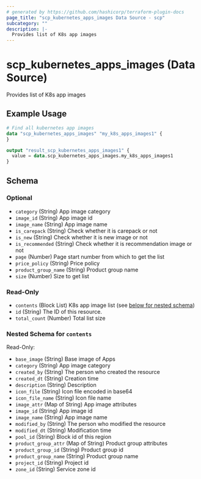 ```yaml
---
# generated by https://github.com/hashicorp/terraform-plugin-docs
page_title: "scp_kubernetes_apps_images Data Source - scp"
subcategory: ""
description: |-
  Provides list of K8s app images
---
```


# scp_kubernetes_apps_images (Data Source)

Provides list of K8s app images

## Example Usage

```terraform
# Find all kubernetes app images
data "scp_kubernetes_apps_images" "my_k8s_apps_images1" {
}

output "result_scp_kubernetes_apps_images1" {
  value = data.scp_kubernetes_apps_images.my_k8s_apps_images1
}
```

<!-- schema generated by tfplugindocs -->
## Schema

### Optional

- `category` (String) App image category
- `image_id` (String) App image id
- `image_name` (String) App image name
- `is_carepack` (String) Check whether it is carepack or not
- `is_new` (String) Check whether it is new image or not
- `is_recommended` (String) Check whether it is recommendation image or not
- `page` (Number) Page start number from which to get the list
- `price_policy` (String) Price policy
- `product_group_name` (String) Product group name
- `size` (Number) Size to get list

### Read-Only

- `contents` (Block List) K8s app image list (see [below for nested schema](#nestedblock--contents))
- `id` (String) The ID of this resource.
- `total_count` (Number) Total list size

<a id="nestedblock--contents"></a>
### Nested Schema for `contents`

Read-Only:

- `base_image` (String) Base image of Apps
- `category` (String) App image category
- `created_by` (String) The person who created the resource
- `created_dt` (String) Creation time
- `description` (String) Description
- `icon_file` (String) Icon file encoded in base64
- `icon_file_name` (String) Icon file name
- `image_attr` (Map of String) App image attributes
- `image_id` (String) App image id
- `image_name` (String) App image name
- `modified_by` (String) The person who modified the resource
- `modified_dt` (String) Modification time
- `pool_id` (String) Block id of this region
- `product_group_attr` (Map of String) Product group attributes
- `product_group_id` (String) Product group id
- `product_group_name` (String) Product group name
- `project_id` (String) Project id
- `zone_id` (String) Service zone id


